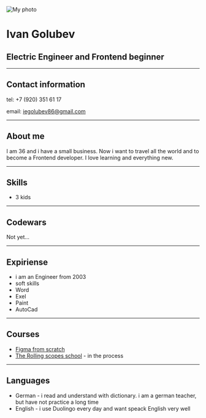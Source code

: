 ![My photo](/rsschool-cv\My_photo3.png)
# **Ivan Golubev**

## Electric Engineer and Frontend beginner

---
## Contact information

tel: +7 (920) 351 61 17

email: iegolubev86@gmail.com

---
## About me

I am 36 and i have a small business. Now i want to travel all the world and to become a Frontend developer. I love learning and everything new.

---
## Skills

* 3 kids

---
## Codewars

Not yet...

---
## Expiriense

* i am an Engineer from 2003 
* soft skills
* Word
* Exel
* Paint
* AutoCad

---
## Courses

* [Figma from scratch](https://www.youtube.com/watch?v=SWBUS99Hlfc&list=PLrsq-o51mMFGdWoz-ETc4fTgzVJKPrEzI)
* [The Rolling scopes school](https://rs.school/) - in the process

---
## Languages

* German - i read and understand with dictionary. i am a german teacher, but have not practice a long time
* English - i use Duolingo every day and want speack English very well


